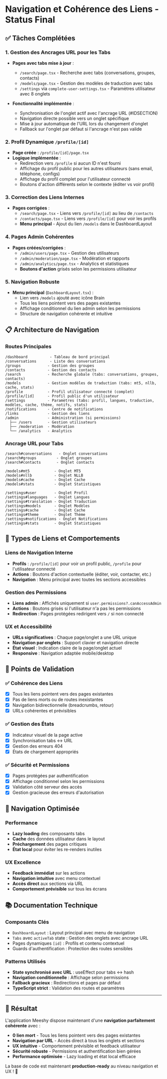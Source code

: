 # Navigation et Cohérence des Liens - Status Final

## ✅ Tâches Complétées

### 1. Gestion des Ancrages URL pour les Tabs
- **Pages avec tabs mise à jour** :
  - `/search/page.tsx` - Recherche avec tabs (conversations, groupes, contacts)
  - `/models/page.tsx` - Gestion des modèles de traduction avec tabs
  - `/settings` via `complete-user-settings.tsx` - Paramètres utilisateur avec 8 onglets

- **Fonctionnalité implémentée** :
  - Synchronisation de l'onglet actif avec l'ancrage URL (#IDSECTION)
  - Navigation directe possible vers un onglet spécifique
  - Mise à jour automatique de l'URL lors du changement d'onglet
  - Fallback sur l'onglet par défaut si l'ancrage n'est pas valide

### 2. Profil Dynamique `/profile/[id]`
- **Page créée** : `/profile/[id]/page.tsx`
- **Logique implémentée** :
  - Redirection vers `/profile` si aucun ID n'est fourni
  - Affichage du profil public pour les autres utilisateurs (sans email, téléphone, configs)
  - Affichage du profil complet pour l'utilisateur connecté
  - Boutons d'action différents selon le contexte (éditer vs voir profil)

### 3. Correction des Liens Internes
- **Pages corrigées** :
  - `/search/page.tsx` - Liens vers `/profile/[id]` au lieu de `/contacts`
  - `/contacts/page.tsx` - Liens vers `/profile/[id]` pour voir les profils
  - **Menu principal** - Ajout du lien `/models` dans le DashboardLayout

### 4. Pages Admin Cohérentes
- **Pages créées/corrigées** :
  - `/admin/users/page.tsx` - Gestion des utilisateurs
  - `/admin/moderation/page.tsx` - Modération et rapports
  - `/admin/analytics/page.tsx` - Analytics et statistiques
  - **Boutons d'action** grisés selon les permissions utilisateur

### 5. Navigation Robuste
- **Menu principal** (`DashboardLayout.tsx`) :
  - Lien vers `/models` ajouté avec icône Brain
  - Tous les liens pointent vers des pages existantes
  - Affichage conditionnel du lien admin selon les permissions
  - Structure de navigation cohérente et intuitive

## 📋 Architecture de Navigation

### Routes Principales
```
/dashboard          - Tableau de bord principal
/conversations      - Liste des conversations 
/groups            - Gestion des groupes
/contacts          - Gestion des contacts
/search            - Recherche globale (tabs: conversations, groupes, contacts)
/models            - Gestion modèles de traduction (tabs: mt5, nllb, cache, stats)
/profile           - Profil utilisateur connecté (complet)
/profile/[id]      - Profil public d'un utilisateur
/settings          - Paramètres (tabs: profil, langues, traduction, modèles, cache, thème, notifs, stats)
/notifications     - Centre de notifications
/links             - Gestion des liens
/admin             - Administration (si permissions)
  ├── /users       - Gestion utilisateurs
  ├── /moderation  - Modération
  └── /analytics   - Analytics
```

### Ancrage URL pour Tabs
```
/search#conversations   - Onglet conversations
/search#groups         - Onglet groupes  
/search#contacts       - Onglet contacts

/models#mt5           - Onglet MT5
/models#nllb          - Onglet NLLB
/models#cache         - Onglet Cache
/models#stats         - Onglet Statistiques

/settings#user        - Onglet Profil
/settings#languages   - Onglet Langues
/settings#translation - Onglet Traduction
/settings#models      - Onglet Modèles
/settings#cache       - Onglet Cache
/settings#theme       - Onglet Thème
/settings#notifications - Onglet Notifications
/settings#stats       - Onglet Statistiques
```

## 🔗 Types de Liens et Comportements

### Liens de Navigation Interne
- **Profils** : `/profile/[id]` pour voir un profil public, `/profile` pour l'utilisateur connecté
- **Actions** : Boutons d'action contextuelle (éditer, voir, contacter, etc.)
- **Navigation** : Menu principal avec toutes les sections accessibles

### Gestion des Permissions
- **Liens admin** : Affichés uniquement si `user.permissions?.canAccessAdmin`
- **Actions** : Boutons grisés si l'utilisateur n'a pas les permissions
- **Redirection** : Pages protégées redirigent vers `/` si non connecté

### UX et Accessibilité
- **URLs significatives** : Chaque page/onglet a une URL unique
- **Navigation par onglets** : Support clavier et navigation directe
- **État visuel** : Indication claire de la page/onglet actuel
- **Responsive** : Navigation adaptée mobile/desktop

## 🎯 Points de Validation

### ✅ Cohérence des Liens
- [x] Tous les liens pointent vers des pages existantes
- [x] Pas de liens morts ou de routes inexistantes
- [x] Navigation bidirectionnelle (breadcrumbs, retour)
- [x] URLs cohérentes et prévisibles

### ✅ Gestion des États
- [x] Indicateur visuel de la page active
- [x] Synchronisation tabs ↔ URL
- [x] Gestion des erreurs 404
- [x] États de chargement appropriés

### ✅ Sécurité et Permissions
- [x] Pages protégées par authentification
- [x] Affichage conditionnel selon les permissions
- [x] Validation côté serveur des accès
- [x] Gestion gracieuse des erreurs d'autorisation

## 🚀 Navigation Optimisée

### Performance
- **Lazy loading** des composants tabs
- **Cache** des données utilisateur dans le layout
- **Préchargement** des pages critiques
- **État local** pour éviter les re-renders inutiles

### UX Excellence
- **Feedback immédiat** sur les actions
- **Navigation intuitive** avec menu contextuel
- **Accès direct** aux sections via URL
- **Comportement prévisible** sur tous les écrans

## 📚 Documentation Technique

### Composants Clés
- `DashboardLayout` : Layout principal avec menu de navigation
- `Tabs` avec `activeTab` state : Gestion des onglets avec ancrage URL
- Pages dynamiques `[id]` : Profils et contenu contextuel
- Guards d'authentification : Protection des routes sensibles

### Patterns Utilisés
- **State synchronisé avec URL** : useEffect pour tabs ↔ hash
- **Navigation conditionnelle** : Affichage selon permissions
- **Fallback gracieux** : Redirections et pages par défaut
- **TypeScript strict** : Validation des routes et paramètres

---

## 🎉 Résultat

L'application Meeshy dispose maintenant d'une **navigation parfaitement cohérente** avec :
- **0 lien mort** - Tous les liens pointent vers des pages existantes
- **Navigation par URL** - Accès direct à tous les onglets et sections
- **UX intuitive** - Comportement prévisible et feedback utilisateur
- **Sécurité robuste** - Permissions et authentification bien gérées
- **Performance optimisée** - Lazy loading et état local efficace

La base de code est maintenant **production-ready** au niveau navigation et UX ! 🚀
